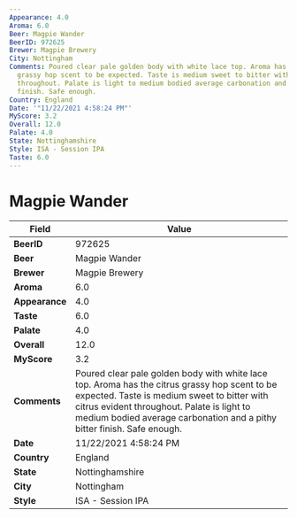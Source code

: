 ```yaml
---
Appearance: 4.0
Aroma: 6.0
Beer: Magpie Wander
BeerID: 972625
Brewer: Magpie Brewery
City: Nottingham
Comments: Poured clear pale golden body with white lace top. Aroma has the citrus
  grassy hop scent to be expected. Taste is medium sweet to bitter with citrus evident
  throughout. Palate is light to medium bodied average carbonation and a pithy bitter
  finish. Safe enough.
Country: England
Date: '"11/22/2021 4:58:24 PM"'
MyScore: 3.2
Overall: 12.0
Palate: 4.0
State: Nottinghamshire
Style: ISA - Session IPA
Taste: 6.0
---
```


# Magpie Wander

| Field         | Value |
|---------------|-------|
| **BeerID** | 972625 |
| **Beer** | Magpie Wander |
| **Brewer** | Magpie Brewery |
| **Aroma** | 6.0 |
| **Appearance** | 4.0 |
| **Taste** | 6.0 |
| **Palate** | 4.0 |
| **Overall** | 12.0 |
| **MyScore** | 3.2 |
| **Comments** | Poured clear pale golden body with white lace top. Aroma has the citrus grassy hop scent to be expected. Taste is medium sweet to bitter with citrus evident throughout. Palate is light to medium bodied average carbonation and a pithy bitter finish. Safe enough. |
| **Date** | 11/22/2021 4:58:24 PM |
| **Country** | England |
| **State** | Nottinghamshire |
| **City** | Nottingham |
| **Style** | ISA - Session IPA |
